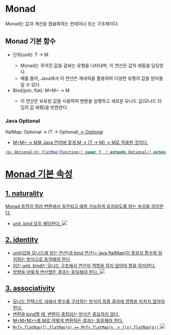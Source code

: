 # Monad 
Monad는 값과 계산을 캡슐화하는 컨테이너 또는 구조체이다. 

## Monad 기본 함수
- 단위(unit): T -> M<T> 
  - Monad는 주어진 값을 감싸는 유형을 나타내며, 이 연산은 값의 래핑을 담당한다.
  - 예를 들어, Java에서 이 연산은 제네릭을 활용하여 다양한 유형의 값을 받아들일 수 있다. 
- Bind(join, flat): M<M<T>> -> M<T>
  - 이 연산은 보유된 값을 사용하여 변환을 실행하고 새로운 모나드 값(모나드 타입의 값 래핑)을 반환한다.

### Java Optional
flatMap: Optional<T> -> (T -> Optional<U>) -> Optional<U>
- M<M<T>> -> M<T>을 Java 언어에 맞게 M<T> -> (T -> M<U>) -> M<U>로 적용한 것이다.
```java
<U> Optional<U> flatMap(Function<? super T, ? extends Optional<? extends U>> mapper)
```

# Monad 기본 속성
## 1. naturality
Monad 동작이 여러 변환에서 일관되고 예측 가능하게 유지되도록 하는 속성을 의미한다.
- unit, bind 모두 해당한다.
![](https://i.imgur.com/9imhuos.png)

## 2. identity
- unit(값을 모나드에 넣는 연산)과 bind 연산(= java flatMap)이 동일성 함수와 일치하는 방식으로 동작해야 한다
- 이는 unit, bind는 모나드 구조에서 연산자 역할을 하지 않아야 함을 의미한다.
- 방향을 어떻게 연산했든 결과는 동일해야 한다.
![](https://i.imgur.com/hUNFTLS.png)

## 3. associativity
- 모나드 컨텍스트 내에서 함수를 구성하는 방식이 최종 결과에 영향을 미치지 않아야 한다.
- 변환을 bind할 때, 변환이 중첩되는 방식은 중요하지 않다.
- M<M<M<T>>>를 M<T>로 어떻게 변환하든 결과는 동일해야 한다.
- `M<T>.flatMap(f).flatMap(g) == M<T>.flatMap(x -> f(x).flatMap(g))`
![](https://i.imgur.com/w7CEN7X.png)
